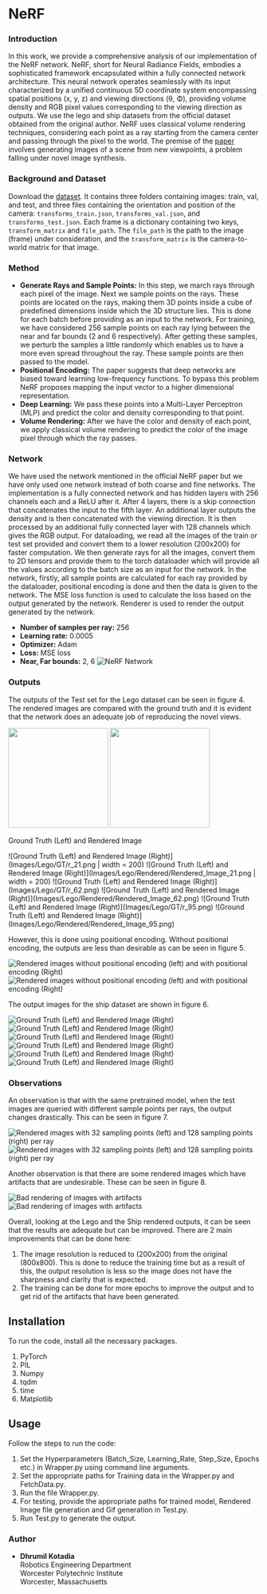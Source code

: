 # NeRF

### Introduction
In this work, we provide a comprehensive analysis of our implementation of the NeRF network. NeRF, short for Neural Radiance Fields, embodies a sophisticated framework encapsulated within a fully connected network architecture. This neural network operates seamlessly with its input characterized by a unified continuous 5D coordinate system encompassing spatial positions (x, y, z) and viewing directions (θ, Φ), providing volume density and RGB pixel values corresponding to the viewing direction as outputs. We use the lego and ship datasets from the official dataset obtained from the original author. NeRF uses classical volume rendering techniques, considering each point as a ray starting from the camera center and passing through the pixel to the world. The premise of the [paper](https://arxiv.org/abs/2003.08934) involves generating images of a scene from new viewpoints, a problem falling under novel image synthesis.

### Background and Dataset

Download the [dataset](https://drive.google.com/drive/folders/1JDdLGDruGNXWnM1eqY1FNL9PlStjaKWi). It contains three folders containing images: train, val, and test, and three files containing the orientation and position of the camera: `transforms_train.json`, `transforms_val.json`, and `transforms_test.json`. Each frame is a dictionary containing two keys, `transform_matrix` and `file_path`. The `file_path` is the path to the image (frame) under consideration, and the `transform_matrix` is the camera-to-world matrix for that image.

### Method

- **Generate Rays and Sample Points:** In this step, we march rays through each pixel of the image. Next we sample points on the rays. These points are located on the rays, making them 3D points inside a cube of predefined dimensions inside which the 3D structure lies. This is done for each batch before providing as an input to the network. For training, we have considered 256 sample points on each ray lying between the near and far bounds (2 and 6 respectively). After getting these samples, we perturb the samples a little randomly which enables us to have a more even spread throughout the ray. These sample points are then passed to the model.
- **Positional Encoding:** The paper suggests that deep networks are biased toward learning low-frequency functions. To bypass this problem NeRF proposes mapping the input vector to a higher dimensional representation.
- **Deep Learning:** We pass these points into a Multi-Layer Perceptron (MLP) and predict the color and density corresponding to that point.
- **Volume Rendering:** After we have the color and density of each point, we apply classical volume rendering to predict the color of the image pixel through which the ray passes.

### Network
We have used the network mentioned in the official NeRF paper but we have only used one network instead of both coarse and fine networks. The implementation is a fully connected network and has hidden layers with 256 channels each and a ReLU after it. After 4 layers, there is a skip connection that concatenates the input to the fifth layer. An additional layer outputs the density and is then concatenated with the viewing direction. It is then processed by an additional fully connected layer with 128 channels which gives the RGB output. For dataloading, we read all the images of the train or test set provided and convert them to a lower resolution (200x200) for faster computation. We then generate rays for all the images, convert them to 2D tensors and provide them to the torch dataloader which will provide all the values according to the batch size as an input for the network. In the network, firstly, all sample points are calculated for each ray provided by the dataloader, positional encoding is done and then the data is given to the network. The MSE loss function is used to calculate the loss based on the output generated by the network. Renderer is used to render the output generated by the network.

- **Number of samples per ray:** 256
- **Learning rate:** 0.0005
- **Optimizer:** Adam
- **Loss:** MSE loss
- **Near, Far bounds:** 2, 6
![NeRF Network](Images/Network.png)



### Outputs

The outputs of the Test set for the Lego dataset can be seen in figure 4. The rendered images are compared with the ground truth and it is evident that the network does an adequate job of reproducing the novel views.

<p float="left">
 <img src="Images/Lego/GT/r_21.png" width="200"/>
 <img src="Images/Lego/Rendered/Rendered_Image_21.png" width="200"/>
 <figcaption>Ground Truth (Left) and Rendered Image</figcaption>
</p>
![Ground Truth (Left) and Rendered Image (Right)](Images/Lego/GT/r_21.png | width = 200) ![Ground Truth (Left) and Rendered Image (Right)](Images/Lego/Rendered/Rendered_Image_21.png | width = 200)  
![Ground Truth (Left) and Rendered Image (Right)](Images/Lego/GT/r_62.png) ![Ground Truth (Left) and Rendered Image (Right)](Images/Lego/Rendered/Rendered_Image_62.png)  
![Ground Truth (Left) and Rendered Image (Right)](Images/Lego/GT/r_95.png) ![Ground Truth (Left) and Rendered Image (Right)](Images/Lego/Rendered/Rendered_Image_95.png)

However, this is done using positional encoding. Without positional encoding, the outputs are less than desirable as can be seen in figure 5.

![Rendered images without positional encoding (left) and with positional encoding (Right)](Images/Lego/PE/Screenshot%20from%202024-03-11%2017-30-15.png) ![Rendered images without positional encoding (left) and with positional encoding (Right)](Images/Lego/PE/Screenshot%20from%202024-03-11%2017-31-11.png)

The output images for the ship dataset are shown in figure 6.

![Ground Truth (Left) and Rendered Image (Right)](Images/Ship/GT/r_12.png) ![Ground Truth (Left) and Rendered Image (Right)](Images/Ship/Rendered/Rendered_Image_12.png)  
![Ground Truth (Left) and Rendered Image (Right)](Images/Ship/GT/r_143.png) ![Ground Truth (Left) and Rendered Image (Right)](Images/Ship/Rendered/Rendered_Image_143.png)  
![Ground Truth (Left) and Rendered Image (Right)](Images/Ship/GT/r_163.png) ![Ground Truth (Left) and Rendered Image (Right)](Images/Ship/Rendered/Rendered_Image_163.png)

### Observations
An observation is that with the same pretrained model, when the test images are queried with different sample points per rays, the output changes drastically. This can be seen in figure 7.

![Rendered images with 32 sampling points (left) and 128 sampling points (right) per ray](Images/Lego/Rendered_Image_21.png) ![Rendered images with 32 sampling points (left) and 128 sampling points (right) per ray](Images/Lego/Rendered/Rendered_Image_21.png)

Another observation is that there are some rendered images which have artifacts that are undesirable. These can be seen in figure 8.

![Bad rendering of images with artifacts](Images/Ship/Bad/r_98.png) ![Bad rendering of images with artifacts](Images/Ship/Bad/Rendered_Image_98.png)

Overall, looking at the Lego and the Ship rendered outputs, it can be seen that the results are adequate but can be improved. There are 2 main improvements that can be done here:

1. The image resolution is reduced to (200x200) from the original (800x800). This is done to reduce the training time but as a result of this, the output resolution is less so the image does not have the sharpness and clarity that is expected.
2. The training can be done for more epochs to improve the output and to get rid of the artifacts that have been generated.

 

## Installation

To run the code, install all the necessary packages.

1. PyTorch
2. PIL
3. Numpy
4. tqdm
5. time
6. Matplotlib

## Usage

Follow the steps to run the code:

1. Set the Hyperparameters (Batch_Size, Learning_Rate, Step_Size, Epochs etc.) in Wrapper.py using command line arguments.
2. Set the appropriate paths for Training data in the Wrapper.py and FetchData.py.
3. Run the file Wrapper.py.
4. For testing, provide the appropriate paths for trained model, Rendered Image file generation and Gif generation in Test.py.
5. Run Test.py to generate the output.


### Author
- **Dhrumil Kotadia**  
  Robotics Engineering Department  
  Worcester Polytechnic Institute  
  Worcester, Massachusetts
